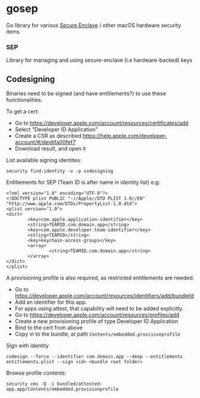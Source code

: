# gosep

Go library for various [Secure Enclave](https://support.apple.com/guide/security/secure-enclave-sec59b0b31ff/web) / other macOS hardware security items

### SEP

Library for managing and using secure-enclave (i.e hardware-backed) keys

## Codesigning

Binaries need to be signed (and have entitlements?) to use these functionalities.

To get a cert:
* Go to https://developer.apple.com/account/resources/certificates/add
* Select "Developer ID Application"
* Create a CSR as described https://help.apple.com/developer-account/#/devbfa00fef7
* Download result, and open it

List available signing identites:
```
security find-identity -v -p codesigning
```

Entitlements for SEP (Team ID is after name in identity list) e.g:

```
<?xml version="1.0" encoding="UTF-8"?>
<!DOCTYPE plist PUBLIC "-//Apple//DTD PLIST 1.0//EN" "http://www.apple.com/DTDs/PropertyList-1.0.dtd">
<plist version="1.0">
<dict>
        <key>com.apple.application-identifier</key>
        <string>TEAMID.com.domain.app</string>
        <key>com.apple.developer.team-identifier</key>
        <string>TEAMID</string>
        <key>keychain-access-groups</key>
        <array>
                <string>TEAMID.com.domain.app</string>
        </array>
</dict>
</plist>
```

A provisioning profile is also required, as restricted entitlements are needed:
* Go to https://developer.apple.com/account/resources/identifiers/add/bundleId
* Add an identifier for this app.
* For apps using attest, that capability will need to be added explicitly.
* Go to https://developer.apple.com/account/resources/profiles/add
* Create a new provisioning profile of type Developer ID Application
* Bind to the cert from above
* Copy in to the bundle, at path `Contents/embedded.provisionprofile`

Sign with identity
```
codesign --force --identifier com.domain.app --deep --entitlements entitlements.plist --sign <id> <bundle root folder>
```

Browse profile contents:

```
security cms -D -i bundled/attested-app.app/Contents/embedded.provisionprofile
```
